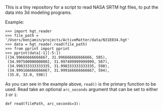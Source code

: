 This is a tiny repository for a script to read NASA SRTM hgt files, to put the
data into 3d modeling programs.

Example:

    >>> import hgt_reader
    >>> file_path = '/Users/benjamin/projects/ActiveMatter/data/N31E034.hgt'
    >>> data = hgt_reader.read(file_path)
    >>> from pprint import pprint
    >>> pprint(data[-1][-5:])
    [(34.99666666666667, 31.996666666666666, 585),
     (34.997500000000002, 31.997499999999999, 587),
     (34.998333333333335, 31.998333333333335, 590),
     (34.999166666666667, 31.999166666666667, 594),
     (35.0, 32.0, 598)]

As you can see in the example above, `read()` is the primary function to be
used. Read take an optional `arc_seconds` argument that can be set to either `3` or `1`:

    def read(filePath, arc_seconds=3):


